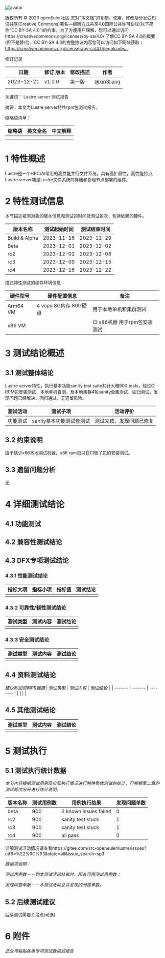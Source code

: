 ![avatar](../../images/openEuler.png)


版权所有 © 2023  openEuler社区
 您对“本文档”的复制、使用、修改及分发受知识共享(Creative Commons)署名—相同方式共享4.0国际公共许可协议(以下简称“CC BY-SA 4.0”)的约束。为了方便用户理解，您可以通过访问https://creativecommons.org/licenses/by-sa/4.0/ 了解CC BY-SA 4.0的概要 (但不是替代)。CC BY-SA 4.0的完整协议内容您可以访问如下网址获取：https://creativecommons.org/licenses/by-sa/4.0/legalcode。

修订记录

| 日期 | 修订   版本 | 修改描述 | 作者 |
| ---- | ----------- | -------- | ---- |
| 2023-12-21 | v1.0.0 | 第一版 | [@xin3liang](https://gitee.com/xin3liang) |
|      |             |          |      |

关键词： Lustre server 测试报告

摘要：本文为Lustre server特性rpm包测试报告。


缩略语清单：

| 缩略语 | 英文全名 | 中文解释 |
| ------ | -------- | -------- |
|        |          |          |
|        |          |          |

# 1     特性概述

Lustre是一个HPC/AI常用的高性能并行文件系统，具有高扩展性，高性能特点, Lustre server端是Lustre文件系统的存储和管理节点部署的组件。

# 2     特性测试信息

本节描述被测对象的版本信息和测试的时间及测试轮次，包括依赖的硬件。

| 版本名称 | 测试起始时间 | 测试结束时间 |
| -------- | ------------ | ------------ |
| Build & Alpha | 2023-11-16 | 2023-11-29 |
| Beta | 2023-12-01 | 2023-12-02 |
| rc2 | 2023-12-02 | 2023-12-08 |
| rc3 | 2023-12-09 | 2023-12-15 |
| rc4 | 2023-12-16 | 2023-12-22 |


描述特性测试的硬件环境信息

| 硬件型号 | 硬件配置信息 | 备注 |
| -------- | ------------ | ---- |
| Arm64 VM | 4 vcpu 8G内存 80G硬盘 |  用于本地单机和集群测试 |
| x86 VM | | CI x86机器 用于rpm包安装测试 |


# 3     测试结论概述

## 3.1   测试整体结论

Lustre server特性，执行基本功能sanity test suite共计大概900 tests，经过CI RPM包安装测试，本地单机自测，及本地集群4轮sanity全集测试，回归测试，发现问题已经解决，回归通过，无遗留风险。


| 测试活动 | 测试子项 | 活动评价 |
| ------- | -------- | ------- |
| 功能测试 | sanity基本功能测试套测试 | 测试完成，发现问题已修复 |


## 3.2   约束说明

由于缺少x86本地测试机器，x86 rpm包只在CI做了包的安装测试。

## 3.3   遗留问题分析

无

# 4 详细测试结论

## 4.1 功能测试


## 4.2 兼容性测试结论


## 4.3 DFX专项测试结论

### 4.3.1 性能测试结论

| 指标大项 | 指标小项 | 指标值 | 测试结论 |
| ------- | ------- | ------ | ------- |
|         |         |        |         |

### 4.3.2 可靠性/韧性测试结论

| 测试类型 | 测试内容 | 测试结论 |
| ------- | ------- | -------- |
|         |         |          |

### 4.3.3 安全测试结论

| 测试类型 | 测试内容 | 测试结论 |
| ------- | ------- | -------- |
|         |         |          |

## 4.4 资料测试结论
*建议附加资料PR链接*
| 测试类型 | 测试内容 | 测试结论 |
| ------- | ------- | -------- |
|         |         |          |

## 4.5 其他测试结论

| 测试类型 | 测试内容 | 测试结论 |
| ------- | ------- | -------- |
|         |         |          |

# 5     测试执行

## 5.1   测试执行统计数据

*本节内容根据测试用例及实际执行情况进行特性整体测试的统计，可根据第二章的测试轮次分开进行统计说明。*

| 版本名称 | 测试用例数 | 用例执行结果 | 发现问题单数 |
| -------- | ---------- | ------------ | ------------ |
| beta | 900 | 3 known issues failed | 0 |
| rc2 | 900 | sanity test stuck | 1 |
| rc3 | 900 | sanity test stuck | 1 |
| rc4 | 900 | all pass | 0 |

详细测试活动情况请查看https://gitee.com/src-openeuler/lustre/issues?utf8=%E2%9C%93&state=all&issue_search=sp3

*数据项说明：*

*测试用例数－－到本测试活动结束时，所有可用测试用例数；*

*发现问题单数－－本测试活动总共发现的问题单数。*

## 5.2   后续测试建议

后续测试需要关注点(可选)

# 6     附件

*此处可粘贴各类专项测试数据或报告*
